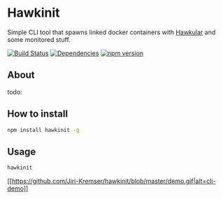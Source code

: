 # Hawkinit

Simple CLI tool that spawns linked docker containers with [Hawkular](http://hawkular.org) and some monitored stuff.

[![Build Status](https://travis-ci.org/Jiri-Kremser/hawkinit.svg?branch=master)](https://travis-ci.org/Jiri-Kremser/hawkinit)
[![Dependencies](https://david-dm.org/Jiri-Kremser/hawkinit.svg)](https://david-dm.org/Jiri-Kremser/hawkinit)
[![npm version](https://badge.fury.io/js/hawkinit.svg)](https://badge.fury.io/js/hawkinit)

## About

todo:

## How to install

```bash
npm install hawkinit -g
```

## Usage

```bash
hawkinit
```

[[https://github.com/Jiri-Kremser/hawkinit/blob/master/demo.gif|alt=cli-demo]]

